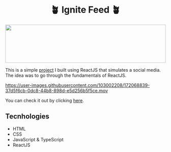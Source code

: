 <h1 align="center">🪴 Ignite Feed 🪴</h1>

<img src="https://64.media.tumblr.com/47b36822fce08a19e48c9f918403f4db/tumblr_omvjdm4AcD1w6mwsfo10_500.png" height="120" width="100%" object-fit="cover" />

This is a simple <a href="https://ignite-feed-eight.vercel.app/" target="_blank">project<a/> I built using ReactJS that simulates a social media. The idea was to go through the fundamentals of ReactJS.
  
https://user-images.githubusercontent.com/103002208/172068839-37d5f6cb-0dc8-44b8-898d-e5d256b5f5ce.mov

You can check it out by clicking <a href="https://ignite-feed-eight.vercel.app/" target="_blank">here</a>.

## Tecnhologies
* HTML
* CSS
* JavaScript & TypeScript
* ReactJS
